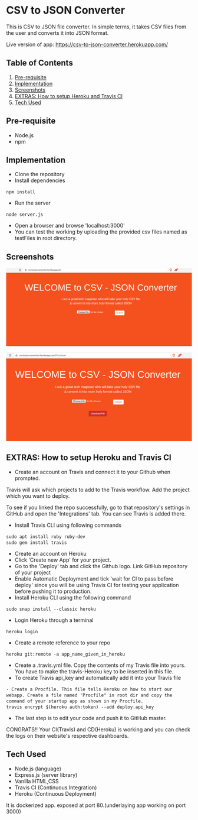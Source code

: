 # CSV to JSON Converter
This is CSV to JSON file converter. In simple terms, it takes CSV files from the user and converts it into JSON format.

Live version of app: https://csv-to-json-converter.herokuapp.com/

## Table of Contents
1. [Pre-requisite](#pre-requisite)
1. [Implementation](#implementation)
1. [Screenshots](#screenshots)
1. [EXTRAS: How to setup Heroku and Travis CI](#extras-how-to-setup-heroku-and-travis-ci)
1. [Tech Used](#tech-used)

## Pre-requisite
- Node.js
- npm

## Implementation
- Clone the repository
- Install dependencies 
```
npm install
```
- Run the server
```
node server.js
```
- Open a browser and browse 'localhost:3000'
- You can test the working by uploading the provided csv files named as testFiles in root directory.

## Screenshots
![](./img/main.png)

![](./img/download.png)

## EXTRAS: How to setup Heroku and Travis CI
- Create an account on Travis and connect it to your Github when prompted. 

Travis will ask which projects to add to the Travis workflow. Add the project which you want to deploy. 

To see if you linked the repo successfully, go to that repository's settings in GitHub and open the 'Integrations' tab. You can see Travis is added there. 

- Install Travis CLI using following commands
```
sudo apt install ruby ruby-dev
sudo gem install travis
```
- Create an account on Heroku
- Click 'Create new App' for your project.
- Go to the 'Deploy' tab and click the Github logo. Link GitHub repository of your project
- Enable Automatic Deployment and tick 'wait for CI to pass before deploy' since you will be using Travis CI for testing your application before pushing it to production.
- Install Heroku CLI using the following command
```
sudo snap install --classic heroku
```
- Login Heroku through a terminal
```
heroku login
```
- Create a remote reference to your repo
```
heroku git:remote -a app_name_given_in_heroku
```
- Create a .travis.yml file. Copy the contents of my Travis file into yours. You have to make the travis-Heroku key to be inserted in this file. 
- To create Travis api_key and automatically add it into your Travis file
```
- Create a Procfile. This file tells Heroku on how to start our webapp. Create a file named 'Procfile" in root dir and copy the command of your startup app as shown in my Procfile. 
travis encrypt $(heroku auth:token) --add deploy.api_key
```
- The last step is to edit your code and push it to GitHub master.

CONGRATS!! Your CI(Travis) and CD(Heroku) is working and you can check the logs on their website's respective dashboards. 

## Tech Used
- Node.js (language)
- Express.js (server library)
- Vanilla HTML,CSS
- Travis CI (Continuous Integration)
- Heroku (Continuous Deployment)




It is dockerized app.
exposed at port 80.(underlaying app working on port 3000)
